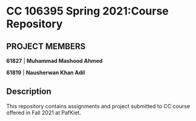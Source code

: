 # CC 106395 Spring 2021:Course Repository ##

## PROJECT MEMBERS ##

**61827** | **Muhammad Mashood Ahmed** <!--this is the group leader in bold-->
<!--61827 | Muhammad Mashood Ahmed-->
<!-- Replace name and student ids with acutally group member names and ids-->


**61819** | **Nausherwan Khan Adil** <!--this is the group leader in bold-->
<!--61819 | Nausherwan Khan Adil-->
<!-- Replace name and student ids with acutally group member names and ids-->

## Description ##
This repository contains assignments and project submitted to CC course offered in Fall 2021 at PafKiet.
